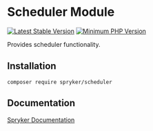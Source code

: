 # Scheduler Module
[![Latest Stable Version](https://poser.pugx.org/spryker/scheduler/v/stable.svg)](https://packagist.org/packages/spryker/scheduler)
[![Minimum PHP Version](https://img.shields.io/badge/php-%3E%3D%207.4-8892BF.svg)](https://php.net/)

Provides scheduler functionality.

## Installation

```
composer require spryker/scheduler
```

## Documentation

[Spryker Documentation](https://academy.spryker.com/developing_with_spryker/module_guide/modules.html)

